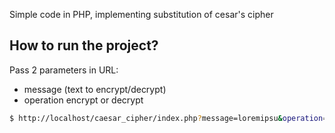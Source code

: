 Simple code in PHP, implementing substitution of cesar's cipher

## How to run the project?

Pass 2 parameters in URL:
- message (text to encrypt/decrypt)
- operation encrypt or decrypt

```sh
$ http://localhost/caesar_cipher/index.php?message=loremipsu&operation=decrypt
```